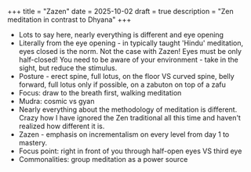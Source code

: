 +++
title = "Zazen"
date = 2025-10-02
draft = true
description = "Zen meditation in contrast to Dhyana"
+++

- Lots to say here, nearly everything is different and eye opening
- Literally from the eye opening - in typically taught 'Hindu' meditation, eyes closed is the norm. Not the case with Zazen! Eyes must be only half-closed! You need to be aware of your environment - take in the sight, but reduce the stimulus.
- Posture - erect spine, full lotus, on the floor VS curved spine, belly forward, full lotus only if possible, on a zabuton on top of a zafu
- Focus: draw to the breath first, walking meditation
- Mudra: cosmic vs gyan
- Nearly everything about the methodology of meditation is different. Crazy how I have ignored the Zen traditional all this time and haven't realized how different it is.
- Zazen - emphasis on incrementalism on every level from day 1 to mastery.
- Focus point: right in front of you through half-open eyes VS third eye
- Commonalities: group meditation as a power source
